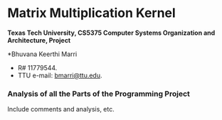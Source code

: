 Matrix Multiplication Kernel
======================

**Texas Tech University, CS5375 Computer Systems Organization and Architecture, Project**

*Bhuvana Keerthi Marri
  * R# 11779544.
  * TTU e-mail: bmarri@ttu.edu.

### Analysis of all the Parts of the Programming Project


Include comments and analysis, etc.
